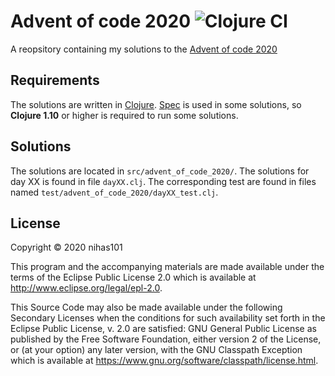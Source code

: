 # Advent of code 2020 ![Clojure CI](https://github.com/nihas101/advent-of-code-2020/workflows/Clojure%20CI/badge.svg)
A reopsitory containing my solutions to the [Advent of code 2020](https://adventofcode.com)

## Requirements
The solutions are written in [Clojure](https://clojure.org). [Spec](https://clojure.org/guides/spec) is used in some solutions, so **Clojure 1.10** or higher is required to run some solutions.

## Solutions
The solutions are located in `src/advent_of_code_2020/`. The solutions for day XX is found in file `dayXX.clj`. The corresponding test are found in files named `test/advent_of_code_2020/dayXX_test.clj`.

## License

Copyright © 2020 nihas101

This program and the accompanying materials are made available under the
terms of the Eclipse Public License 2.0 which is available at
http://www.eclipse.org/legal/epl-2.0.

This Source Code may also be made available under the following Secondary
Licenses when the conditions for such availability set forth in the Eclipse
Public License, v. 2.0 are satisfied: GNU General Public License as published by
the Free Software Foundation, either version 2 of the License, or (at your
option) any later version, with the GNU Classpath Exception which is available
at https://www.gnu.org/software/classpath/license.html.
